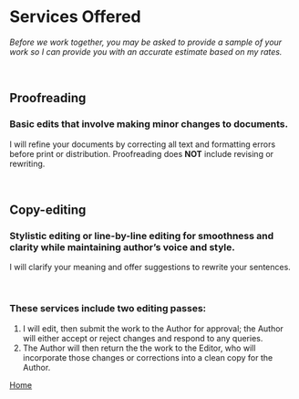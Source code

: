 # Services Offered
*Before we work together, you may be asked to provide a sample of your work so I can provide you with an accurate estimate based on my rates.*

<br>

## Proofreading 
### Basic edits that involve making minor changes to documents.  

I will refine your documents by correcting all text and formatting errors before print or distribution.  Proofreading does **NOT** include revising or rewriting.

<br>

## Copy-editing
### Stylistic editing or line-by-line editing for smoothness and clarity while maintaining author’s voice and style.

I will clarify your meaning and offer suggestions to rewrite your sentences.

<br>

### These services include two editing passes: 
1.  I will edit, then submit the work to the Author for approval; the Author will either accept or reject changes and respond to any queries.
2.  The Author will then return the the work to the Editor, who will incorporate those changes or corrections into a clean copy for the Author.



[Home](./README.md)
